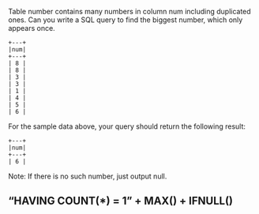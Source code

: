 Table number contains many numbers in column num including duplicated ones.
Can you write a SQL query to find the biggest number, which only appears once.

	+---+
	|num|
	+---+
	| 8 |
	| 8 |
	| 3 |
	| 3 |
	| 1 |
	| 4 |
	| 5 |
	| 6 | 
For the sample data above, your query should return the following result:

	+---+
	|num|
	+---+
	| 6 |
Note:
If there is no such number, just output null.

## “HAVING COUNT(\*) = 1” + MAX() + IFNULL()

